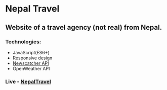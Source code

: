 # Nepal Travel

## Website of a travel agency (not real) from Nepal.

### Technologies: 
* JavaScript(ES6+)
* Responsive design
* [Newscatcher API](https://newscatcherapi.com/)
* OpenWeather API

### Live - [NepalTravel](https://dfkorn.github.io/nepal)
